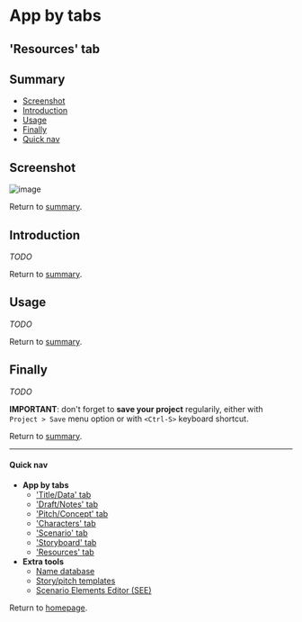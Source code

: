 
# App by tabs

## <a name="resources-tab"/>'Resources' tab

## <a name="summary"/>Summary

* [Screenshot](#screenshot)
* [Introduction](#introduction)
* [Usage](#usage)
* [Finally](#finally)
* [Quick nav](#quick-nav)


## <a name="screenshot"/>Screenshot

![image](../../images/screenshots/screenshot-011.png)

Return to [summary](#summary).


## <a name="introduction"/>Introduction

*TODO*

Return to [summary](#summary).


## <a name="usage"/>Usage

*TODO*

Return to [summary](#summary).


## <a name="finally"/>Finally

*TODO*

**IMPORTANT**: don't forget to **save your project** regularily, either
with `Project > Save` menu option or with `<Ctrl-S>` keyboard shortcut.

Return to [summary](#summary).

---

#### <a name="quick-nav"/>Quick nav

* **App by tabs**
    * ['Title/Data' tab](en_tab_title_data.html)
    * ['Draft/Notes' tab](en_tab_draft_notes.html)
    * ['Pitch/Concept' tab](en_tab_pitch_concept.html)
    * ['Characters' tab](en_tab_characters.html)
    * ['Scenario' tab](en_tab_scenario.html)
    * ['Storyboard' tab](en_tab_storyboard.html)
    * ['Resources' tab](en_tab_resources.html)
* **Extra tools**
    * [Name database](en_tools_name_db.html)
    * [Story/pitch templates](en_tools_pitch_templates.html)
    * [Scenario Elements Editor (SEE)](en_tools_scenario_elements_editor.html)

Return to [homepage](index.html).
